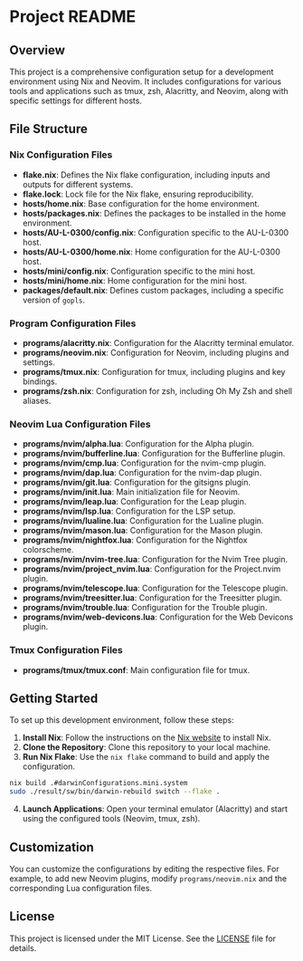 # Project README

## Overview

This project is a comprehensive configuration setup for a development environment using Nix and Neovim. It includes configurations for various tools and applications such as tmux, zsh, Alacritty, and Neovim, along with specific settings for different hosts.

## File Structure

### Nix Configuration Files

- **flake.nix**: Defines the Nix flake configuration, including inputs and outputs for different systems.
- **flake.lock**: Lock file for the Nix flake, ensuring reproducibility.
- **hosts/home.nix**: Base configuration for the home environment.
- **hosts/packages.nix**: Defines the packages to be installed in the home environment.
- **hosts/AU-L-0300/config.nix**: Configuration specific to the AU-L-0300 host.
- **hosts/AU-L-0300/home.nix**: Home configuration for the AU-L-0300 host.
- **hosts/mini/config.nix**: Configuration specific to the mini host.
- **hosts/mini/home.nix**: Home configuration for the mini host.
- **packages/default.nix**: Defines custom packages, including a specific version of `gopls`.

### Program Configuration Files

- **programs/alacritty.nix**: Configuration for the Alacritty terminal emulator.
- **programs/neovim.nix**: Configuration for Neovim, including plugins and settings.
- **programs/tmux.nix**: Configuration for tmux, including plugins and key bindings.
- **programs/zsh.nix**: Configuration for zsh, including Oh My Zsh and shell aliases.

### Neovim Lua Configuration Files

- **programs/nvim/alpha.lua**: Configuration for the Alpha plugin.
- **programs/nvim/bufferline.lua**: Configuration for the Bufferline plugin.
- **programs/nvim/cmp.lua**: Configuration for the nvim-cmp plugin.
- **programs/nvim/dap.lua**: Configuration for the nvim-dap plugin.
- **programs/nvim/git.lua**: Configuration for the gitsigns plugin.
- **programs/nvim/init.lua**: Main initialization file for Neovim.
- **programs/nvim/leap.lua**: Configuration for the Leap plugin.
- **programs/nvim/lsp.lua**: Configuration for the LSP setup.
- **programs/nvim/lualine.lua**: Configuration for the Lualine plugin.
- **programs/nvim/mason.lua**: Configuration for the Mason plugin.
- **programs/nvim/nightfox.lua**: Configuration for the Nightfox colorscheme.
- **programs/nvim/nvim-tree.lua**: Configuration for the Nvim Tree plugin.
- **programs/nvim/project_nvim.lua**: Configuration for the Project.nvim plugin.
- **programs/nvim/telescope.lua**: Configuration for the Telescope plugin.
- **programs/nvim/treesitter.lua**: Configuration for the Treesitter plugin.
- **programs/nvim/trouble.lua**: Configuration for the Trouble plugin.
- **programs/nvim/web-devicons.lua**: Configuration for the Web Devicons plugin.

### Tmux Configuration Files

- **programs/tmux/tmux.conf**: Main configuration file for tmux.

## Getting Started

To set up this development environment, follow these steps:

1. **Install Nix**: Follow the instructions on the [Nix website](https://nixos.org/download.html) to install Nix.
2. **Clone the Repository**: Clone this repository to your local machine.
3. **Run Nix Flake**: Use the `nix flake` command to build and apply the configuration.

```sh
nix build .#darwinConfigurations.mini.system
sudo ./result/sw/bin/darwin-rebuild switch --flake .
```

4. **Launch Applications**: Open your terminal emulator (Alacritty) and start using the configured tools (Neovim, tmux, zsh).

## Customization

You can customize the configurations by editing the respective files. For example, to add new Neovim plugins, modify `programs/neovim.nix` and the corresponding Lua configuration files.

## License

This project is licensed under the MIT License. See the [LICENSE](LICENSE) file for details.


